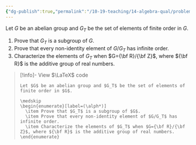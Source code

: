 ```yaml
---
{"dg-publish":true,"permalink":"/10-19-teaching/14-algebra-qual/problem-bank/group-theory/elements-of-finite-order/","tags":["group_theory"],"updated":"2025-03-21T08:19:02-07:00"}
---
```


Let $G$ be an abelian group and $G_T$ be the set of elements of finite order in $G$.

1. Prove that $G_T$ is a subgroup of $G$.
2. Prove that every non-identity element of $G/G_T$ has infinite order.
3. Characterize the elements of $G_T$ when $G={\bf R}/{\bf Z}$, where ${\bf R}$ is the additive group of real numbers.

> [!info]- View $\LaTeX$ code
> ```
> Let $G$ be an abelian group and $G_T$ be the set of elements of finite order in $G$.
> 
> \medskip
> \begin{enumerate}[label=(\alph*)]
> 	\item Prove that $G_T$ is a subgroup of $G$.
> 	\item Prove that every non-identity element of $G/G_T$ has infinite order.
> 	\item Characterize the elements of $G_T$ when $G={\bf R}/{\bf Z}$, where ${\bf R}$ is the additive group of real numbers.
> \end{enumerate}
> ```